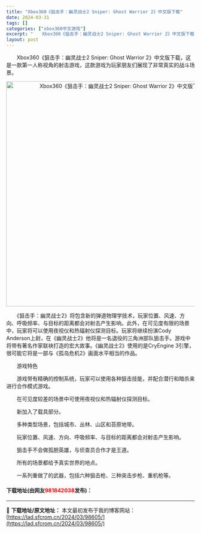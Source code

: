 ```yaml
---
title: "Xbox360《狙击手：幽灵战士2 Sniper: Ghost Warrior 2》中文版下载"
date: 2024-03-31
tags: []
categories: ["xbox360中文游戏"]
excerpt: "　　Xbox360《狙击手：幽灵战士2 Sniper: Ghost Warrior 2》中文版下载，这是一款第一人称视角的射击游戏，这款游戏为玩家朋友们展现了非常真实的战斗场景。 　　《狙击手：幽灵战士2》将包含新的弹道物理学技术，玩家位置、风速、方向、呼吸频率、与目标的距离都会对射击产生影响。此外&hellip;"
layout: post
---
```


 <p>　　Xbox360《狙击手：幽灵战士2 Sniper: Ghost Warrior 2》中文版下载，这是一款第一人称视角的射击游戏，这款游戏为玩家朋友们展现了非常真实的战斗场景。</p> <p align="center"><img align="" border="0" src="https://lad.sfcrom.cn/wp-content/uploads/2024/03/20240330_66083e558c345.webp" width="600" alt="Xbox360《狙击手：幽灵战士2 Sniper: Ghost Warrior 2》中文版下载" /></p> <p>　　《狙击手：幽灵战士2》将包含新的弹道物理学技术，玩家位置、风速、方向、呼吸频率、与目标的距离都会对射击产生影响。此外，在可见度有限的场景中，玩家将可以使用夜视仪和热辐射仪探测目标。玩家将继续扮演Cody Anderson上尉，在《幽灵战士2》他将是一名退役的三角洲部队狙击手。游戏中将带有著名作家联袂打造的宏大故事。《幽灵战士2》使用的是CryEngine 3引擎，很可能它将是一部与《孤岛危机2》画面水平相当的作品。</p> <p>　　游戏特色</p> <p>　　游戏带有精确的控制系统，玩家可以使用各种狙击技能，并配合潜行和暗杀来进行合作模式游戏。</p> <p>　　在可见度较差的场景中可使用夜视仪和热辐射仪探测目标。</p> <p>　　新加入了载具部分。</p> <p>　　多种类型场景，包括城市、丛林、山区和苔原地带。</p> <p>　　玩家位置、风速、方向、呼吸频率、与目标的距离都会对射击产生影响。</p> <p>　　狙击手不会做孤胆英雄，与侦查员合作才是王道。</p> <p>　　所有的场景都给予真实世界的地点。</p> <p>　　一系列重做了的武器，包括六种狙击枪、三种突击步枪、重机枪等。</p> <p><h4>下载地址(由网友<font color="red">981842038</font>发布)：</h4></p> 

---
📖 **下载地址/原文地址：** 本文最初发布于我的博客网站：[https://lad.sfcrom.cn/2024/03/98605/](https://lad.sfcrom.cn/2024/03/98605/)

